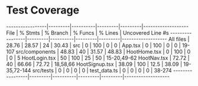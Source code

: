 # Test Coverage

-----------------|---------|----------|---------|---------|-------------------
File             | % Stmts | % Branch | % Funcs | % Lines | Uncovered Line #s
-----------------|---------|----------|---------|---------|-------------------
All files        |   28.76 |    28.57 |      24 |   30.43 |
 src             |       0 |      100 |       0 |       0 |
  App.tsx        |       0 |      100 |       0 |       0 | 19-107
 src/components  |   48.83 |       40 |   31.57 |   48.83 |
  HootHome.tsx   |       0 |      100 |       0 |       0 | 5
  HootLogin.tsx  |      50 |      100 |      25 |      50 | 15-20,49-62
  HootNav.tsx    |   72.72 |       40 |   66.66 |   72.72 | 18,58,66
  HootSignup.tsx |   38.09 |      100 |    12.5 |   38.09 | 19-35,72-144
 src/tests       |       0 |        0 |       0 |       0 |
  test_data.ts   |       0 |        0 |       0 |       0 | 38-274
-----------------|---------|----------|---------|---------|-------------------
